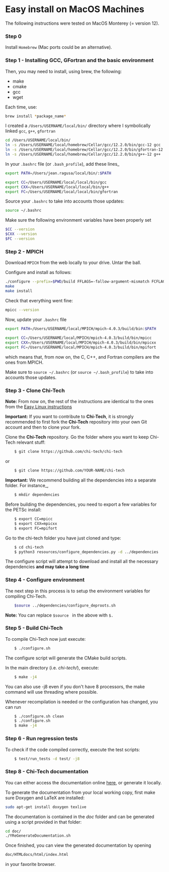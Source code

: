 # Easy install on MacOS Machines

The following instructions were tested on MacOS Monterey (= version 12).

### Step 0

Install ```Homebrew``` (Mac ports could be an alternative).

### Step 1 - Installing GCC, GFortran and the basic environment

Then, you may need to install, using brew, the following:
- make
- cmake
- gcc
- wget

Each time, use:
```bash 
brew install *package_name*
```

I created a ```/Users/USERNAME/local/bin/``` directory where I symbolically linked
```gcc```, ```g++```, ```gfortran```
```bash
cd /Users/USERNAME/local/bin/
ln -s /Users/USERNAME/local/homebrew/Cellar/gcc/12.2.0/bin/gcc-12 gcc
ln -s /Users/USERNAME/local/homebrew/Cellar/gcc/12.2.0/bin/gfortran-12 gfortran
ln -s /Users/USERNAME/local/homebrew/Cellar/gcc/12.2.0/bin/g++-12 g++
```

In your ```.bashrc``` file (or ```.bash_profile```), add these lines_
```bash
export PATH=/Users/jean.ragusa/local/bin/:$PATH

export CC=/Users/USERNAME/local/local/bin/gcc
export CXX=/Users/USERNAME/local/local/bin/g++
export FC=/Users/USERNAME/local/local/bin/gfortran
```
Source your ```.bashrc``` to take into accounts those updates:
```bash
source ~/.bashrc
```
Make sure the following environment variables have been properly set
```bash
$CC --version
$CXX --version
$FC --version
```
### Step 2 - MPICH

Download ```MPICH``` from the web locally to your drive. Untar the ball.

Configure and install as follows:
```bash
./configure --prefix=$PWD/build FFLAGS=-fallow-argument-mismatch FCFLAGS=-fallow-argument-mismatch
make
make install
```

Check that everything went fine:
```bash
mpicc --version
```
Now, update your ```.bashrc``` file
```bash
export PATH=/Users/USERNAME/local/MPICH/mpich-4.0.3/build/bin:$PATH
 
export CC=/Users/USERNAME/local/MPICH/mpich-4.0.3/build/bin/mpicc
export CXX=/Users/USERNAME/local/MPICH/mpich-4.0.3/build/bin/mpicxx
export FC=/Users/USERNAME/local/MPICH/mpich-4.0.3/build/bin/mpifort
```
which means that, from now on, the C, C++, and Fortran compilers are the ones from MPICH.

Make sure to ```source ~/.bashrc``` (or ```source ~/.bash_profile```) to take into accounts those updates.

### Step 3 - Clone Chi-Tech

**Note:** From now on, the rest of the instructions are identical to the ones from the
[Easy Linux instructions](./Install_ubuntu_easy.md)

**Important:**  If you want to contribute to **Chi-Tech**, it is strongly recommended to first fork the **Chi-Tech** repository into your own Git account and then to clone your fork.

Clone the **Chi-Tech** repository.  Go the folder where you want to keep Chi-Tech relevant stuff:
```bash
    $ git clone https://github.com/chi-tech/chi-tech
```
or
```bash
    $ git clone https://github.com/YOUR-NAME/chi-tech
```

**Important:** We recommend building all the dependencies into a separate folder. For instance_,
```bash
    $ mkdir dependencies
```

Before building the dependencies, you need to export a few variables for the PETSc install:
```bash
    $ export CC=mpicc
    $ export CXX=mpicxx
    $ export FC=mpifort
```

Go to the chi-tech folder you have just cloned and type:
```bash
    $ cd chi-tech
    $ python3 resources/configure_dependencies.py -d ../dependencies
```
The configure script will attempt to download and install all the necessary
dependencies **and may take a long time**

### Step 4 - Configure environment

The next step in this process is to setup the environment variables for compiling
Chi-Tech.

```bash
    $source ../dependencies/configure_deproots.sh
```
**Note:** You can replace ```$source ``` in the above with ```$. ```

### Step 5 - Build Chi-Tech

To compile Chi-Tech now just execute:
```bash
    $ ./configure.sh
```
The configure script will generate the CMake build scripts.

In the main directory (i.e. *chi-tech/*), execute:
```bash
    $ make -j4
```

You can also use -j8 even if you don't have 8 processors, the make command
will use threading where possible.

Whenever recompilation is needed or the configuration has changed,
you can run
```bash
    $ ./configure.sh clean
    $ ./configure.sh
    $ make -j4
```

### Step 6 - Run regression tests

To check if the code compiled correctly, execute the test scripts:

```bash
    $ test/run_tests -d test/ -j8
```

### Step 8 - Chi-Tech documentation

You can either access the documentation online [here](https://chi-tech.github.io), or generate it locally.

To generate the documentation from your local working copy, first make sure
Doxygen and LaTeX are installed:

```bash
sudo apt-get install doxygen texlive
```

The documentation is contained in the *doc* folder and can be generated
using a script provided in that folder:

```bash
cd doc/
./YReGenerateDocumentation.sh
```

Once finished, you can view the generated documentation by opening

```bash
doc/HTMLdocs/html/index.html
```

in your favorite browser.

